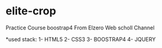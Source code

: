 # elite-crop

 Practice Course boostrap4 From Elzero Web scholl Channel

*used stack:
1- HTML5 
2- CSS3 
3- BOOSTRAP4
4- JQUERY
